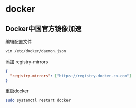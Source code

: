 # docker

## Docker中国官方镜像加速

编辑配置文件

```bash
vim /etc/docker/daemon.json
```

添加 registry-mirrors

```json
{
  "registry-mirrors": ["https://registry.docker-cn.com"]
}
```

重启docker

```bash
sudo systemctl restart docker
```
